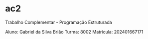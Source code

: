 # ac2
Trabalho Complementar - Programação Estruturada

Aluno: Gabriel da Silva Brião
Turma: 8002
Matrícula: 202401667171
